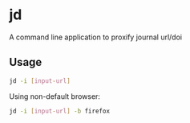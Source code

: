 # jd

A command line application to proxify journal url/doi 

## Usage

```Bash
jd -i [input-url]
```

Using non-default browser:

```Bash
jd -i [input-url] -b firefox
```
